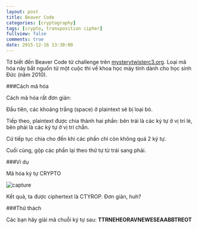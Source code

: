 ```yaml
---
layout: post
title: Beaver Code
categories: [cryptography]
tags: [crypto, transposition cipher]
fullview: false
comments: true
date: 2015-12-16 13:30:00
---
```


Tớ biết đến Beaver Code từ challenge trên [mysterytwisterc3.org](https://www.mysterytwisterc3.org/images/challenges/mtc3-meier-04-biber-en.pdf). Loại mã hóa này bắt nguồn từ một cuộc thi về khoa học máy tính dành cho học sinh Đức (năm 2010).

###Cách mã hóa

Cách mã hóa rất đơn giản:

Đầu tiên, các khoảng trắng (space) ở plaintext sẽ bị loại bỏ.

Tiếp theo, plaintext được chia thành hai phần: bên trái là các ký tự ở vị trí lẻ, bên phải là các ký tự ở vị trí chẵn.

Cứ tiếp tục chia cho đến khi các phần chỉ còn không quá 2 ký tự.

Cuối cùng, gộp các phần lại theo thứ tự từ trái sang phải.

###Ví dụ

Mã hóa ký tự CRYPTO

![capture](https://cloud.githubusercontent.com/assets/5568988/11834419/d975192c-a3fe-11e5-82c8-f530d99fde77.PNG)

Kết quả, ta được ciphertext là CTYROP. Đơn giản, huh?

###Thử thách

Các bạn hãy giải mã chuỗi ký tự sau: **TTRNEHEORAVNEWESEAABBTREOT**

